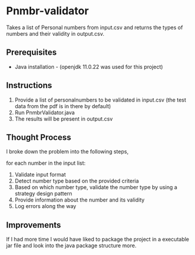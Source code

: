 # Pnmbr-validator
Takes a list of Personal numbers from input.csv and returns the types of numbers and their validity in output.csv.

## Prerequisites
- Java installation - (openjdk 11.0.22 was used for this project)

## Instructions
1. Provide a list of personalnumbers to be validated in input.csv (the test data from the pdf is in there by default)
2. Run PnmbrValidator.java
3. The results will be present in output.csv

## Thought Process
I broke down the problem into the following steps,

for each number in the input list:
1. Validate input format
2. Detect number type based on the provided criteria
3. Based on which number type, validate the number type by using a strategy design pattern
4. Provide information about the number and its validity
5. Log errors along the way

## Improvements
If I had more time I would have liked to package the project in a executable jar file and look into the java package structure more.
